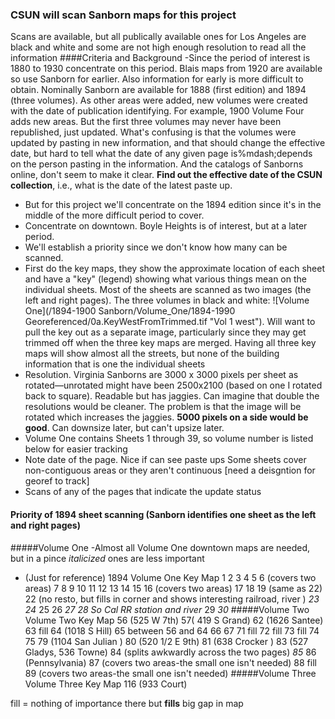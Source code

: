 ### CSUN will scan Sanborn maps for this project
Scans are available, but all publically available ones for Los Angeles are black and white and some are not high enough resolution to read all the information
####Criteria and Background
-Since the period of interest is 1880 to 1930 concentrate on this period. Blais maps from 1920 are available so use Sanborn for earlier. Also information for early is more difficult to obtain. Nominally Sanborn are available for 1888 (first edition) and 1894 (three volumes). As other areas were added, new volumes were created with the date of publication identifying. For example, 1900 Volume Four adds new areas. But the first three volumes may never have been republished, just updated. What's confusing is that the volumes were updated by pasting in new information, and that should change the effective date, but hard to tell what the date of any given page is%mdash;depends on the person pasting in the information. And the catalogs of Sanborns online, don't seem to make it clear. **Find out the effective date of the CSUN collection**, i.e., what is the date of the latest paste up.
- But for this project we'll concentrate on the 1894 edition since it's in the middle of the more difficult period to cover. 
- Concentrate on downtown. Boyle Heights is of interest, but at a later period.
- We'll establish a priority since we don't know how many can be scanned. 
- First do the key maps, they show the approximate location of each sheet and have a "key" (legend) showing what various things mean on the individual sheets. Most of the sheets are scanned as two images (the left and right pages). The three volumes in black and white: 
![Volume One](/1894-1900 Sanborn/Volume_One/1894-1990 Georeferenced/0a.KeyWestFromTrimmed.tif "Vol 1 west"). Will want to pull the key out as a separate image, particularly since they may get trimmed off when the three key maps are merged. Having all three key maps will show almost all the streets, but none of the building information that is one the individual sheets
- Resolution. Virginia Sanborns are 3000 x 3000 pixels per sheet as rotated—unrotated might have been 2500x2100 (based on one I rotated back to square). Readable but has jaggies. Can imagine that double the resolutions would be cleaner. The problem is that the image will be rotated which increases the jaggies. **5000 pixels on a side would be good**. Can downsize later, but can't upsize later.
- Volume One contains Sheets 1 through 39, so volume number is listed below for easier tracking
- Note date of the page. Nice if can see paste ups
Some sheets cover non-contiguous areas or they aren't continuous [need a deisgntion for georef to track]
- Scans of any of the pages that indicate the update status
#### Priority of 1894 sheet scanning (Sanborn identifies one **sheet** as the left and right pages)
#####Volume One
-Almost all Volume One downtown maps are needed, but in a pince *italicized* ones are less important
- (Just for reference)
1894
Volume One Key Map
 1
 2
 3
4
5
6 (covers two areas)
7
8
9
10
11
12
13
14
15
16 (covers two areas)
17
18
19 (same as 22)
22 (no resto, but fills in corner and shows interesting railroad, river )
*23*
*24*
25
26
*27*
*28 So Cal RR station and river*
29
*30*
#####Volume Two
Volume Two Key Map
56 (525 W 7th)
57( 419 S Grand)
62 (1626 Santee)
63 fill
64 (1018 S Hill)
65 between 56 and 64
66
67
71 fill
72 fill
73 fill
74
75
79 (1104 San Julian )
80 (520 1/2 E 9th)
81 (638 Crocker )
83 (527 Gladys, 536 Towne)
84 (splits awkwardly across the two pages)
*85*
86 (Pennsylvania)
87  (covers two areas-the small one isn't needed)
88 fill
89  (covers two areas-the small one isn't needed)
#####Volume Three
Volume Three Key Map
116 (933 Court)

fill = nothing of importance there but **fills** big gap in map
